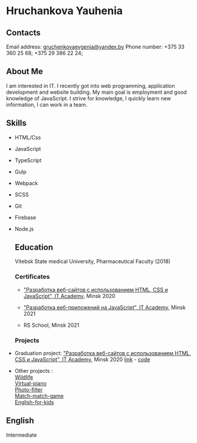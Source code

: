 Hruchankova Yauhenia
====================

Contacts
--------

Email address: gruchenkovaevgenia@yandex.by Phone number: +375 33 360 25 68; +375 29 386 22 24;

About Me
--------

I am interested in IT. I recently got into web programming, application development and website building. My main goal is employment and good knowledge of JavaScript. I strive for knowledge, I quickly learn new information, I can work in a team.

Skills
------

*   HTML/Css
*   JavaScript
*   TypeScript
*   Gulp
*   Webpack
*   SCSS
*   Git
*   Firebase
*   Node.js
    
    Education
    ---------
    
    Vitebsk State medical University, Pharmaceutical Faculty (2018)
    
    ### Certificates
    
    *   ["Разработка веб-сайтов с использованием HTML, CSS и JavaScript", IT Academy](https://www.it-academy.by/course/front-end-developer/fd1-razrabotka-veb-saytov-s-ispolzovaniem-html-css-i-javascript/), Minsk 2020
	*   ["Разработка веб-приложений на JavaScript", IT Academy](https://www.it-academy.by/course/front-end-developer/razrabotka-veb-prilozheniy-na-javascript/), Minsk 2021

	*   RS School, Minsk 2021
    
    ### Projects
    
*   Graduation project: ["Разработка веб-сайтов с использованием HTML,  
    CSS и JavaScript", IT Academy](https://www.it-academy.by/course/front-end-developer/fd1-razrabotka-veb-saytov-s-ispolzovaniem-html-css-i-javascript/), Minsk 2020 [link](https://gruchenkova.github.io/BHost.github.io/) - [code](https://github.com/Gruchenkova/BHost.github.io)
*   Other projects :  
    [Wildlife](https://rolling-scopes-school.github.io/gruchenkova-JSFE2021Q1/wildlife/)  
    [Virtual-piano](https://rolling-scopes-school.github.io/gruchenkova-JSFE2021Q1/virtual-piano/)  
    [Photo-filter](https://rolling-scopes-school.github.io/gruchenkova-JSFE2021Q1/photo-filter/)  
    [Match-match-game](https://rolling-scopes-school.github.io/gruchenkova-JSFE2021Q1/match-match-game/)  
    [English-for-kids](https://rolling-scopes-school.github.io/gruchenkova-JSFE2021Q1/english-for-kids/#/)  
    

English
-------

Intermediate
